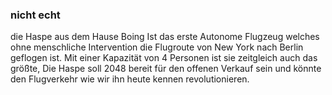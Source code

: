 ### nicht echt
die Haspe aus dem Hause Boing Ist das erste Autonome Flugzeug welches ohne menschliche Intervention die Flugroute von New York nach Berlin geflogen ist.
Mit einer Kapazität von 4 Personen ist sie zeitgleich auch das größte,
Die Haspe soll 2048 bereit für den offenen Verkauf sein und könnte den Flugverkehr wie wir ihn heute kennen revolutionieren.